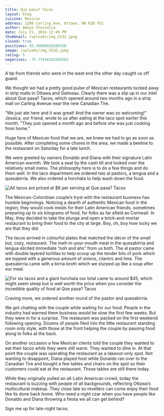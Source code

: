 ```yaml
---
title: Que pasa? Tacos
layout: blog
cuisine: Mexican
address: 2280 Carling Ave, Ottawa, ON K2B 7G1
author: Ameya Charnalia
date: July 21, 2024 12:49 PM
thumbnail: /uploads/img_5532.jpeg
closed: true
positives: 45.36808029289358
image: /uploads/img_5526.jpeg
rating: 5
negatives: -75.77434192560283
---
```

A tip from friends who were in the west end the other day caught us off guard.

We thought we had a pretty good pulse of Mexican restaurants tucked away in strip malls in Ottawa and Gatineau. Clearly there was a slip up in our intel about Que pasa? Tacos, which opened around two months ago in a strip mall on Carling Avenue near the new Canadian Tire.

“We just ate here and it was great! And the owner was so welcoming!” Jessica, our friend, wrote to us after eating at the taco spot earlier this month. “They just opened a month ago and before she was just cooking from home.” 

Huge fans of Mexican food that we are, we knew we had to go as soon as possible. After completing some chores in the area, we made a beeline to the restaurant on Saturday for a late lunch.

We were greeted by owners Donaldo and Diana with their signature Latin American warmth. We took a seat by the cash till and looked over the relatively small menu. The philosophy here is to do a few things and do them well. In the taco department we ordered two al pastors, a lengua and a quesabirria. We also ordered a horchata to help wash down the food.

![All tacos are priced at $6 per serving at Que pasa? Tacos](/uploads/img_5532.jpeg "Que pasa? Tacos al pastor")

The Mexican-Colombian couple’s tryst with the restaurant business has humble beginnings. Noticing a dearth of authentic Mexican food in the region, they would cook meals for their Latin American friends, sometimes preparing up to six kilograms of food, for folks as far afield as Cornwall. In May, they decided to take the plunge and open a brick-and-mortar restaurant to bring their food to the city at large. Boy, oh, boy how lucky we are that they did. 

The tacos arrived in colourful plates that matched the décor of the small but, cozy, restaurant. The melt-in-your-mouth meat in the quesabirria and lengua elicited immediate “ooh and ahs” from us both. The al pastor came with double layered tortillas to help scoop up the tender bits of pork which we topped with a generous amount of onions, cilantro and lime. The quesabirria came with a birria broth which we slurped up like a soup after our meal. 

![For six tacos and a giant horchata our total came to around $45, which might seem steep but is well worth the price when you consider the incredible quality of food at Que pasa? Tacos](/uploads/img_5534.jpeg "Que pasa? Tacos quesabirria")

Craving more, we ordered another round of the pastor and quesabirria. 

We got chatting with the couple while waiting for our food. People in the industry had warned them business would be slow the first few weeks. But they were in for a surprise. The restaurant was packed on the first weekend following opening. Dozens of people filed into the little restaurant standing room only style, with those at the front helping the couple by passing food along to folks at the back. 

On another occasion a few Mexican clients told the couple they wanted to eat their tacos while they were still warm. They wanted to dine in. At that point the couple was operating the restaurant as a takeout-only spot. Not wanting to disappoint, Diana played host while Donaldo ran over to the Canadian Tire and bought a few tables and chairs on the spot so their customers could eat at the restaurant. Those tables are still there today.

While they originally pulled an all-Latin American crowd, today the restaurant is buzzing with people of all backgrounds, reflecting Ottawa’s multicultural makeup. They close late so revellers can come enjoy their food like its done back home. Who need a night czar when you have people like Donaldo and Diana throwing a fiesta we all can get behind? 

Sign me up for late-night tacos.